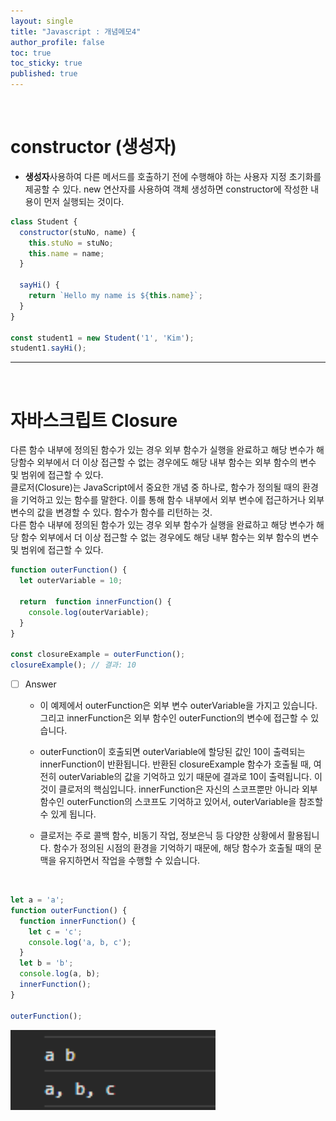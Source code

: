 ```yaml
---
layout: single
title: "Javascript : 개념메모4"
author_profile: false
toc: true
toc_sticky: true
published: true
---
```


<br>

# constructor (생성자)

* **생성자**사용하여 다른 메서드를 호출하기 전에 수행해야 하는 사용자 지정 초기화를 제공할 수 있다. new 연산자를 사용하여 객체 생성하면 constructor에 작성한 내용이 먼저 실행되는 것이다.

```javascript
class Student {
  constructor(stuNo, name) {
    this.stuNo = stuNo;
    this.name = name;
  }

  sayHi() {
    return `Hello my name is ${this.name}`;
  }
}

const student1 = new Student('1', 'Kim');
student1.sayHi();
```

<hr>
<br>

# 자바스크립트 Closure

<div class="notice--info">
다른 함수 내부에 정의된 함수가 있는 경우 외부 함수가 실행을 완료하고 해당 변수가 해당함수 외부에서 더 이상 접근할 수 없는 경우에도 해당 내부 함수는 외부 함수의 변수 및 범위에 접근할 수 있다.
</div>

<div class="notice--info">
클로저(Closure)는 JavaScript에서 중요한 개념 중 하나로, 함수가 정의될 때의 환경을 기억하고 있는 함수를 말한다. 이를 통해 함수 내부에서 외부 변수에 접근하거나 외부 변수의 값을 변경할 수 있다. 함수가 함수를 리턴하는 것.
</div>

<div class="notice--info">
다른 함수 내부에 정의된 함수가 있는 경우 외부 함수가 실행을 완료하고 해당 변수가 해당 함수 외부에서 더 이상 접근할 수 없는 경우에도 해당 내부 함수는 외부 함수의 변수 및 범위에 접근할 수 있다.
</div>

```javascript
function outerFunction() {
  let outerVariable = 10;

  return  function innerFunction() {
    console.log(outerVariable);
  }
}

const closureExample = outerFunction();
closureExample(); // 결과: 10
```

- [ ] Answer

  * 이 예제에서 outerFunction은 외부 변수 outerVariable을 가지고 있습니다. 그리고 innerFunction은 외부 함수인 outerFunction의 변수에 접근할 수 있습니다.

  * outerFunction이 호출되면 outerVariable에 할당된 값인 10이 출력되는 innerFunction이 반환됩니다. 반환된 closureExample 함수가 호출될 때, 여전히 outerVariable의 값을 기억하고 있기 때문에 결과로 10이 출력됩니다. 이것이 클로저의 핵심입니다. innerFunction은 자신의 스코프뿐만 아니라 외부 함수인 outerFunction의 스코프도 기억하고 있어서, outerVariable을 참조할 수 있게 됩니다.

  * 클로저는 주로 콜백 함수, 비동기 작업, 정보은닉 등 다양한 상황에서 활용됩니다. 함수가 정의된 시점의 환경을 기억하기 때문에, 해당 함수가 호출될 때의 문맥을 유지하면서 작업을 수행할 수 있습니다.

<br>

```javascript
let a = 'a';
function outerFunction() {
  function innerFunction() {
    let c = 'c';
    console.log('a, b, c');
  }
  let b = 'b';
  console.log(a, b);
  innerFunction();
}

outerFunction();
```

<img src="/assets/images/Javascript/javascript-closure.png" width="65%"/>

